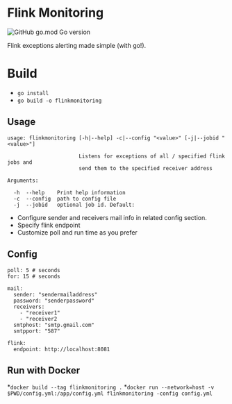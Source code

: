 # Flink Monitoring

![GitHub go.mod Go version](https://img.shields.io/github/go-mod/go-version/Lukpier/flinkmonitoring?style=flat-square)

Flink exceptions alerting made simple (with go!).

# Build

* `go install`
* `go build -o flinkmonitoring`

## Usage

```
usage: flinkmonitoring [-h|--help] -c|--config "<value>" [-j|--jobid "<value>"]

                       Listens for exceptions of all / specified flink jobs and
                       send them to the specified receiver address

Arguments:

  -h  --help    Print help information
  -c  --config  path to config file
  -j  --jobid   optional job id. Default:
```

* Configure sender and receivers mail info in related config section.
* Specify flink endpoint
* Customize poll and run time as you prefer

## Config

```
poll: 5 # seconds
for: 15 # seconds

mail:
  sender: "sendermailaddress"
  password: "senderpassword"
  receivers: 
    - "receiver1"
    - "receiver2
  smtphost: "smtp.gmail.com"
  smtpport: "587"

flink:
  endpoint: http://localhost:8081
```

## Run with Docker
*`docker build --tag flinkmonitoring .`
*`docker run --network=host -v  $PWD/config.yml:/app/config.yml flinkmonitoring -config config.yml`

